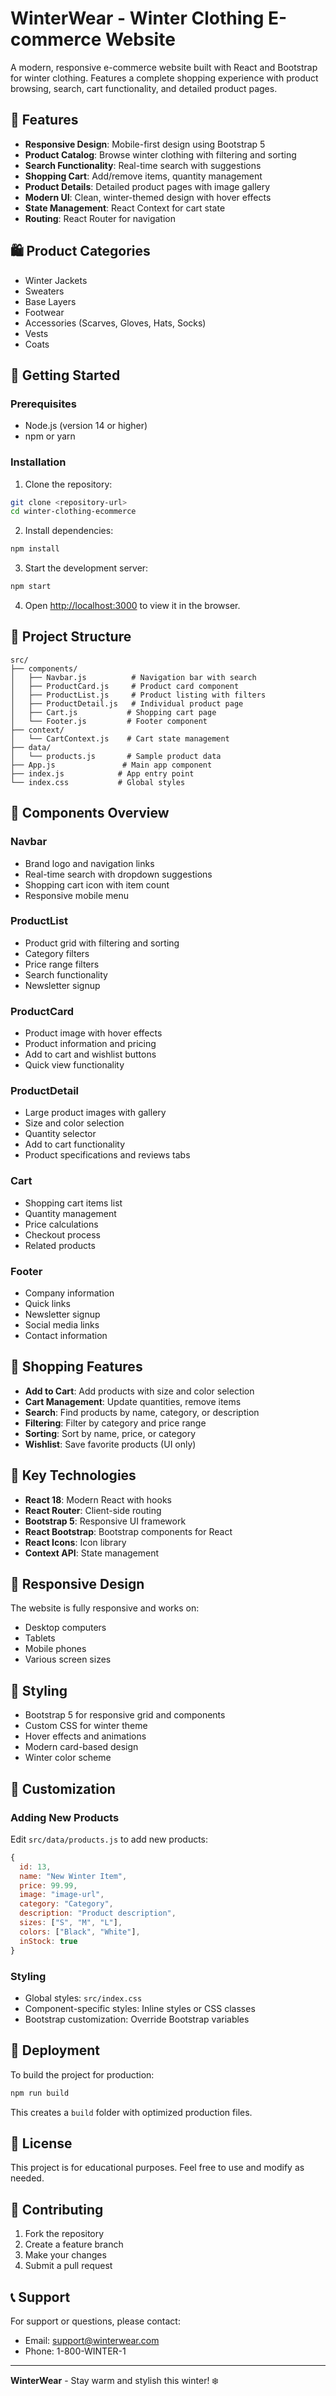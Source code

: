 # WinterWear - Winter Clothing E-commerce Website

A modern, responsive e-commerce website built with React and Bootstrap for winter clothing. Features a complete shopping experience with product browsing, search, cart functionality, and detailed product pages.

## 🌟 Features

- **Responsive Design**: Mobile-first design using Bootstrap 5
- **Product Catalog**: Browse winter clothing with filtering and sorting
- **Search Functionality**: Real-time search with suggestions
- **Shopping Cart**: Add/remove items, quantity management
- **Product Details**: Detailed product pages with image gallery
- **Modern UI**: Clean, winter-themed design with hover effects
- **State Management**: React Context for cart state
- **Routing**: React Router for navigation

## 🛍️ Product Categories

- Winter Jackets
- Sweaters
- Base Layers
- Footwear
- Accessories (Scarves, Gloves, Hats, Socks)
- Vests
- Coats

## 🚀 Getting Started

### Prerequisites

- Node.js (version 14 or higher)
- npm or yarn

### Installation

1. Clone the repository:
```bash
git clone <repository-url>
cd winter-clothing-ecommerce
```

2. Install dependencies:
```bash
npm install
```

3. Start the development server:
```bash
npm start
```

4. Open [http://localhost:3000](http://localhost:3000) to view it in the browser.

## 📁 Project Structure

```
src/
├── components/
│   ├── Navbar.js          # Navigation bar with search
│   ├── ProductCard.js     # Product card component
│   ├── ProductList.js     # Product listing with filters
│   ├── ProductDetail.js   # Individual product page
│   ├── Cart.js           # Shopping cart page
│   └── Footer.js         # Footer component
├── context/
│   └── CartContext.js    # Cart state management
├── data/
│   └── products.js       # Sample product data
├── App.js               # Main app component
├── index.js            # App entry point
└── index.css           # Global styles
```

## 🎨 Components Overview

### Navbar
- Brand logo and navigation links
- Real-time search with dropdown suggestions
- Shopping cart icon with item count
- Responsive mobile menu

### ProductList
- Product grid with filtering and sorting
- Category filters
- Price range filters
- Search functionality
- Newsletter signup

### ProductCard
- Product image with hover effects
- Product information and pricing
- Add to cart and wishlist buttons
- Quick view functionality

### ProductDetail
- Large product images with gallery
- Size and color selection
- Quantity selector
- Add to cart functionality
- Product specifications and reviews tabs

### Cart
- Shopping cart items list
- Quantity management
- Price calculations
- Checkout process
- Related products

### Footer
- Company information
- Quick links
- Newsletter signup
- Social media links
- Contact information

## 🛒 Shopping Features

- **Add to Cart**: Add products with size and color selection
- **Cart Management**: Update quantities, remove items
- **Search**: Find products by name, category, or description
- **Filtering**: Filter by category and price range
- **Sorting**: Sort by name, price, or category
- **Wishlist**: Save favorite products (UI only)

## 🎯 Key Technologies

- **React 18**: Modern React with hooks
- **React Router**: Client-side routing
- **Bootstrap 5**: Responsive UI framework
- **React Bootstrap**: Bootstrap components for React
- **React Icons**: Icon library
- **Context API**: State management

## 📱 Responsive Design

The website is fully responsive and works on:
- Desktop computers
- Tablets
- Mobile phones
- Various screen sizes

## 🎨 Styling

- Bootstrap 5 for responsive grid and components
- Custom CSS for winter theme
- Hover effects and animations
- Modern card-based design
- Winter color scheme

## 🔧 Customization

### Adding New Products
Edit `src/data/products.js` to add new products:

```javascript
{
  id: 13,
  name: "New Winter Item",
  price: 99.99,
  image: "image-url",
  category: "Category",
  description: "Product description",
  sizes: ["S", "M", "L"],
  colors: ["Black", "White"],
  inStock: true
}
```

### Styling
- Global styles: `src/index.css`
- Component-specific styles: Inline styles or CSS classes
- Bootstrap customization: Override Bootstrap variables

## 🚀 Deployment

To build the project for production:

```bash
npm run build
```

This creates a `build` folder with optimized production files.

## 📄 License

This project is for educational purposes. Feel free to use and modify as needed.

## 🤝 Contributing

1. Fork the repository
2. Create a feature branch
3. Make your changes
4. Submit a pull request

## 📞 Support

For support or questions, please contact:
- Email: support@winterwear.com
- Phone: 1-800-WINTER-1

---

**WinterWear** - Stay warm and stylish this winter! ❄️